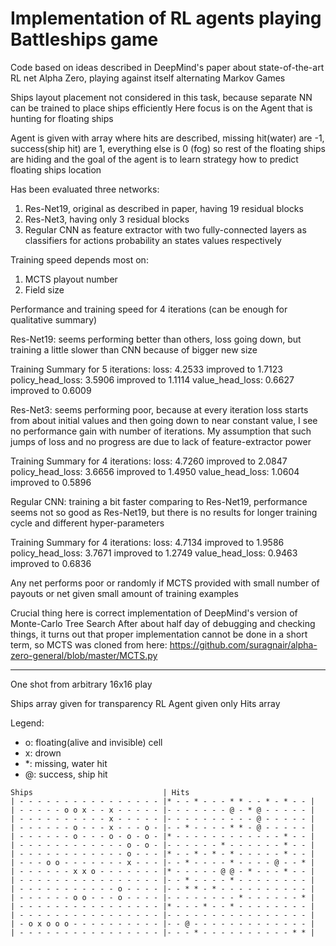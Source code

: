 Implementation of RL agents playing Battleships game
=====================================================

Code based on ideas described in DeepMind's paper about state-of-the-art RL net Alpha Zero,
playing against itself alternating Markov Games

Ships layout placement not considered in this task, because separate NN can be trained to place ships efficiently
Here focus is on the Agent that is hunting for floating ships

Agent is given with array where hits are described, missing hit(water) are -1, success(ship hit) are 1, everything else is 0 (fog)
so rest of the floating ships are hiding and the goal of the agent is to learn strategy how to predict floating ships location

Has been evaluated three networks:
1. Res-Net19, original as described in paper, having 19 residual blocks
2. Res-Net3, having only 3 residual blocks
3. Regular CNN as feature extractor with two fully-connected layers as classifiers for actions probability an states values respectively

Training speed depends most on:
1. MCTS playout number
2. Field size


Performance and training speed for 4 iterations (can be enough for qualitative summary)

Res-Net19: seems performing better than others, loss going down, but training a little slower than CNN because of bigger new size

Training Summary for 5 iterations:
loss:               4.2533 improved to 1.7123
policy_head_loss:   3.5906 improved to 1.1114
value_head_loss:    0.6627 improved to 0.6009


Res-Net3: seems performing poor, because at every iteration loss starts from about initial values and then going down to near constant value, I see no performance gain with number of iterations. 
My assumption that such jumps of loss and no progress are due to lack of feature-extractor power

Training Summary for 4 iterations:
loss:               4.7260 improved to 2.0847
policy_head_loss:   3.6656 improved to 1.4950
value_head_loss:    1.0604 improved to 0.5896


Regular CNN: training a bit faster comparing to Res-Net19, performance seems not so good as Res-Net19, but there is no results for longer training cycle and different hyper-parameters

Training Summary for 4 iterations:
loss:               4.7134 improved to 1.9586
policy_head_loss:   3.7671 improved to 1.2749
value_head_loss:    0.9463 improved to 0.6836


Any net performs poor or randomly if MCTS provided with small number of payouts or net given small amount of training examples

Crucial thing here is correct implementation of DeepMind's version of Monte-Carlo Tree Search
After about half day of debugging and checking things, it turns out that proper implementation cannot be done in a short term, 
so MCTS was cloned from here:
https://github.com/suragnair/alpha-zero-general/blob/master/MCTS.py


___________________________________________________________________

One shot from arbitrary 16x16 play

Ships array given for transparency
RL Agent given only Hits array

Legend:
- o: floating(alive and invisible) cell
- x: drown
- \*: missing, water hit
- @: success, ship hit

```
Ships                             | Hits 
| - - - - - - - - - - - - - - - - |* - - * - - - * * - - * - * - - |
| - - - - - o o x - - x - - - - - |- - - - - - - @ - * @ - - - - - |
| - - - - - - - - - - x - - - - - |- - - - - - - - - - @ - - - - - |
| - - - - - - o - - - x - - - o - |- - * - - - - * * - @ - - - - - |
| - - - - - - o - - - o - o - o - |* - - - - - - - - - - - - * - - |
| - - - - - - - - - - - - o - o - |- - - - - - * - - - - - - * - - |
| - - - - - - - - - - - - o - - - |* - - * - * - * - - - - - * - - |
| - - - o o - - - - - - - x - - - |- - * - - - - * - - - - @ - - * |
| - - - - - - x x o - - - - - - - |* - - - - - @ @ - * - - - * - - |
| - - - - - - - - - - - - - - - - |- - * - - - - * - - - - - - - - |
| - - - - - - - - - - - o - - - - |- - * * - * - - - - - - - - - - |
| - - - - - - o o - - - o - - - - |- - - - - - - - * - - - - - - * |
| - - - - - - - - - - - - - - - - |* - - - * - - * - - - - - - - - |
| - - - - - - - - - - - - - - - - |- - - - - - - - - - - - - - - - |
| - o x o o o - - - - - - - - - - |- - @ - - - - - - - - - - - - - |
| - - - - - - - - - - - - - - - - |- - - * - - - - - - - - - - * * |
```
